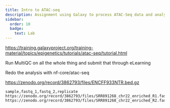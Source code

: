 ```yaml
---
title: Intro to ATAC-seq
description: Assignment using Galaxy to process ATAC-Seq data and analyze it
sidebar:
  order: 10
  badge:
    text: Lab
---
```


https://training.galaxyproject.org/training-material/topics/epigenetics/tutorials/atac-seq/tutorial.html

Run MultiQC on all the whole thing and submit that through eLearning

Redo the analysis with nf-core/atac-seq

https://zenodo.org/record/3862793/files/ENCFF933NTR.bed.gz

```
sample,fastq_1,fastq_2,replicate
https://zenodo.org/record/3862793/files/SRR891268_chr22_enriched_R1.fastq.gz
https://zenodo.org/record/3862793/files/SRR891268_chr22_enriched_R2.fastq.gz
```
